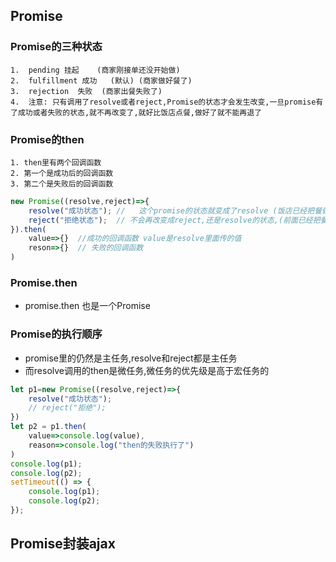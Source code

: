 
## Promise
### Promise的三种状态
    1.  pending 挂起    (商家刚接单还没开始做)
    2.  fulfillment 成功   (默认) (商家做好餐了)
    3.  rejection  失败  (商家出餐失败了)
    4.  注意: 只有调用了resolve或者reject,Promise的状态才会发生改变,一旦promise有了成功或者失败的状态,就不再改变了,就好比饭店点餐,做好了就不能再退了
### Promise的then 
    1. then里有两个回调函数 
    2. 第一个是成功后的回调函数
    3. 第二个是失败后的回调函数
```js
new Promise((resolve,reject)=>{
    resolve("成功状态"); //   这个promise的状态就变成了resolve (饭店已经把餐做好)
    reject("拒绝状态");  // 不会再改变成reject,还是resolve的状态,(前面已经把餐做好了,这时候就不能取消了)
}).then(
    value=>{}  //成功的回调函数 value是resolve里面传的值
    reson=>{}  // 失败的回调函数 
)
```
### Promise.then
* promise.then 也是一个Promise
### Promise的执行顺序
* promise里的仍然是主任务,resolve和reject都是主任务
* 而resolve调用的then是微任务,微任务的优先级是高于宏任务的
```js
let p1=new Promise((resolve,reject)=>{
    resolve("成功状态");
    // reject("拒绝");
})
let p2 = p1.then(
    value=>console.log(value),
    reason=>console.log("then的失败执行了")
)
console.log(p1);
console.log(p2);
setTimeout(() => {
    console.log(p1);
    console.log(p2);
});

```

## Promise封装ajax
```js

```
